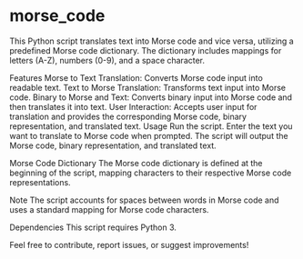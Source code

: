 # morse_code
This Python script translates text into Morse code and vice versa, utilizing a predefined Morse code dictionary. The dictionary includes mappings for letters (A-Z), numbers (0-9), and a space character.

Features
Morse to Text Translation: Converts Morse code input into readable text.
Text to Morse Translation: Transforms text input into Morse code.
Binary to Morse and Text: Converts binary input into Morse code and then translates it into text.
User Interaction: Accepts user input for translation and provides the corresponding Morse code, binary representation, and translated text.
Usage
Run the script.
Enter the text you want to translate to Morse code when prompted.
The script will output the Morse code, binary representation, and translated text.

Morse Code Dictionary
The Morse code dictionary is defined at the beginning of the script, mapping characters to their respective Morse code representations.

Note
The script accounts for spaces between words in Morse code and uses a standard mapping for Morse code characters.

Dependencies
This script requires Python 3.

Feel free to contribute, report issues, or suggest improvements!
